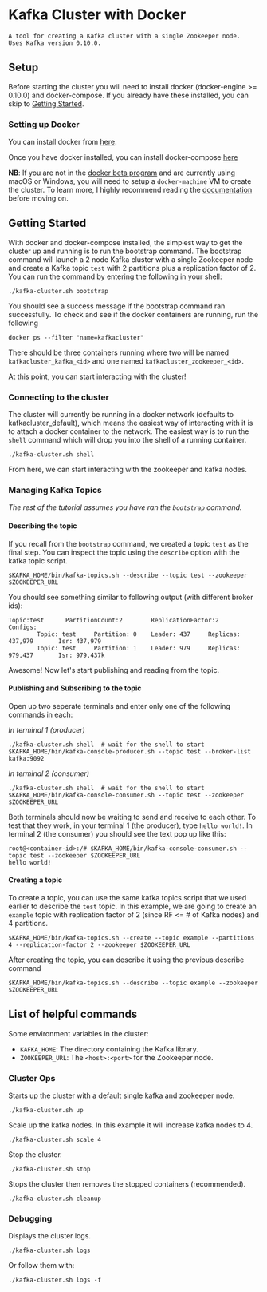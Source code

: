 # Kafka Cluster with Docker

```
A tool for creating a Kafka cluster with a single Zookeeper node.
Uses Kafka version 0.10.0.
```

## Setup

Before starting the cluster you will need to install docker
(docker-engine >= 0.10.0) and docker-compose. If you already have these
installed, you can skip to [Getting Started](#getting-started).


### Setting up Docker

You can install docker from [here](https://docs.docker.com/engine/installation/).

Once you have docker installed, you can install docker-compose [here](https://docs.docker.com/compose/install/)

**NB**: If you are not in the [docker beta program](https://blog.docker.com/2016/03/docker-for-mac-windows-beta/)
and are currently using macOS or Windows, you will need to setup a `docker-machine` VM to create the cluster. To learn
more, I highly recommend reading the [documentation](https://docs.docker.com/machine/get-started/)
before moving on.


## Getting Started

With docker and docker-compose installed, the simplest way to get the cluster
up and running is to run the bootstrap command. The bootstrap command will
launch a 2 node Kafka cluster with a single Zookeeper node and create a Kafka
topic `test` with 2 partitions plus a replication factor of 2. You can run the
command by entering the following in your shell:

```
./kafka-cluster.sh bootstrap
```

You should see a success message if the bootstrap command ran successfully. To
check and see if the docker containers are running, run the following

```
docker ps --filter "name=kafkacluster"
```

There should be three containers running where two will be named
`kafkacluster_kafka_<id>` and one named `kafkacluster_zookeeper_<id>`.

At this point, you can start interacting with the cluster!


### Connecting to the cluster

The cluster will currently be running in a docker network (defaults to
kafkacluster_default), which means the easiest way of interacting with it
is to attach a docker container to the network. The easiest way is to run
the `shell` command which will drop you into the shell of a running container.

```
./kafka-cluster.sh shell
```

From here, we can start interacting with the zookeeper and kafka nodes.


### Managing Kafka Topics

_The rest of the tutorial assumes you have ran the `bootstrap` command._


#### Describing the topic

If you recall from the `bootstrap` command, we created a topic `test` as the
final step. You can inspect the topic using the `describe` option with the
kafka topic script.

```
$KAFKA_HOME/bin/kafka-topics.sh --describe --topic test --zookeeper $ZOOKEEPER_URL
```

You should see something similar to following output (with different broker ids):

```
Topic:test      PartitionCount:2        ReplicationFactor:2     Configs:
        Topic: test     Partition: 0    Leader: 437     Replicas: 437,979       Isr: 437,979
        Topic: test     Partition: 1    Leader: 979     Replicas: 979,437       Isr: 979,437k
```

Awesome! Now let's start publishing and reading from the topic.


#### Publishing and Subscribing to the topic

Open up two seperate terminals and enter only one of the following commands in each:

_In terminal 1 (producer)_
```
./kafka-cluster.sh shell  # wait for the shell to start
$KAFKA_HOME/bin/kafka-console-producer.sh --topic test --broker-list kafka:9092
```

_In terminal 2 (consumer)_
```
./kafka-cluster.sh shell  # wait for the shell to start
$KAFKA_HOME/bin/kafka-console-consumer.sh --topic test --zookeeper $ZOOKEEPER_URL
```

Both terminals should now be waiting to send and receive to each other. To test that they
work, in your terminal 1 (the producer), type `hello world!`. In terminal 2 (the consumer)
you should see the text pop up like this:

```
root@<container-id>:/# $KAFKA_HOME/bin/kafka-console-consumer.sh --topic test --zookeeper $ZOOKEEPER_URL
hello world!
```


#### Creating a topic

To create a topic, you can use the same kafka topics script that we used earlier to
describe the `test` topic. In this example, we are going to create an `example` topic
with replication factor of 2 (since RF <= # of Kafka nodes) and 4 partitions.

```
$KAFKA_HOME/bin/kafka-topics.sh --create --topic example --partitions 4 --replication-factor 2 --zookeeper $ZOOKEEPER_URL 
```

After creating the topic, you can describe it using the previous describe command

```
$KAFKA_HOME/bin/kafka-topics.sh --describe --topic example --zookeeper $ZOOKEEPER_URL
```


## List of helpful commands

Some environment variables in the cluster:
* `KAFKA_HOME`: The directory containing the Kafka library.
* `ZOOKEEPER_URL`: The `<host>:<port>` for the Zookeeper node.


### Cluster Ops

Starts up the cluster with a default single kafka and zookeeper node.
```
./kafka-cluster.sh up
```

Scale up the kafka nodes. In this example it will increase kafka nodes to 4.
```
./kafka-cluster.sh scale 4
```

Stop the cluster.
```
./kafka-cluster.sh stop
```

Stops the cluster then removes the stopped containers (recommended).
```
./kafka-cluster.sh cleanup
```

### Debugging

Displays the cluster logs.
```
./kafka-cluster.sh logs
```
Or follow them with:
```
./kafka-cluster.sh logs -f
```
